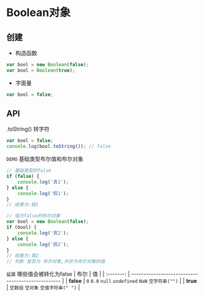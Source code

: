 # Boolean对象
## 创建
- 构造函数
```js
var bool = new Boolean(false);
var bool = Boolean(true);
```
- 字面量
```js
var bool = false;
```

## API
.toString() 转字符
```js
var bool = false;
console.log(bool.toString()); // false
```

`DEMO` 基础类型布尔值和布尔对象
```js
// 基础类型的false
if (false) {
    console.log('真1');
} else {
    console.log('假1');
}
// 结果为:假1

// 值为false的布尔对象
var bool = new Boolean(false);
if (bool) {
    console.log('真2');
} else {
    console.log('假2');
}
// 结果为:真2
// 判断 是否为 布尔对象,并非为布尔对象的值
```

`延展` 哪些值会被转化为false
|   布尔    | 值                                                |
| :-------: | ------------------------------------------------- |
| **false** | `0` `0.0` `null` `undefined` `NaN` `空字符串("")` |
| **true**  | `空数组` `空对象` `空值字符串(" ")`               |